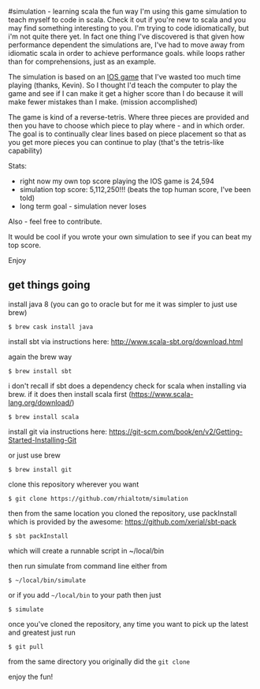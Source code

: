 #simulation - learning scala the fun way
I'm using this game simulation to teach myself to code in scala.
Check it out if you're new to scala and 
you may find something interesting to you. 
I'm trying to code idiomatically, but i'm not quite there yet.  In fact one thing I've discovered 
is that given how performance dependent the simulations are, I've had to move away
from idiomatic scala in order to achieve performance goals.  while loops rather than
for comprehensions, just as an example.  


The simulation is based on an [IOS game](https://itunes.apple.com/us/app/1010!/id911793120?mt=8) 
that I've wasted too much time playing (thanks, Kevin). So I thought I'd teach 
the computer to play the game and see if I can make it get a higher score than I do 
because it will make fewer mistakes than I make.  (mission accomplished)

The game is kind of a reverse-tetris.  Where three pieces are provided and then
you have to choose which piece to play where - and in which order.  The goal is
to continually clear lines based on piece placement so that as you get more pieces
you can continue to play (that's the tetris-like capability)


Stats:
* right now my own top score playing the IOS game is 24,594  
* simulation top score:  5,112,250!!! (beats the top human score, I've been told)
* long term goal - simulation never loses

Also - feel free to contribute. 

It would be cool if you wrote your own simulation to see if you can beat my top score.

Enjoy

## get things going

install java 8 (you can go to oracle but for me it was simpler to just use brew)

```
$ brew cask install java
```

install sbt via instructions here: http://www.scala-sbt.org/download.html

again the brew way
```
$ brew install sbt
```

i don't recall if sbt does a dependency check for scala when installing via brew. if it does
then install scala first (https://www.scala-lang.org/download/)

```
$ brew install scala 
```

install git via instructions here: https://git-scm.com/book/en/v2/Getting-Started-Installing-Git 

or just use brew

```
$ brew install git
```

clone this repository wherever you want
```
$ git clone https://github.com/rhialtotm/simulation
```

then from the same location you cloned the repository, 
use packInstall which is provided by the awesome: https://github.com/xerial/sbt-pack 

```
$ sbt packInstall
```

which will create a runnable script in ~/local/bin

then run simulate from command line either from 

```
$ ~/local/bin/simulate
```

or if you add `~/local/bin` to your path then just

```
$ simulate
```

once you've cloned the repository, any time you want to pick up the latest and greatest just run 
```
$ git pull
```
from the same directory you originally did the `git clone`

enjoy the fun!